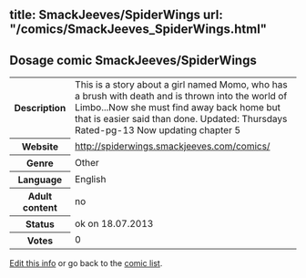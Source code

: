 title: SmackJeeves/SpiderWings
url: "/comics/SmackJeeves_SpiderWings.html"
---
Dosage comic SmackJeeves/SpiderWings
-----------------------------------------

<p id="msg"></p>
<script type="text/javascript">
if (window.location.search === '?edit_info_mail=sent_ok') {
  var elem = document.getElementById("msg");
  elem.innerHTML = 'Edited information sucessfully sent for review, which is usually done daily. Thanks!';
  elem.className = 'ok';
}
</script>
<table class="comicinfo">
<tr>
<th>Description</th><td>This is a story about a girl named Momo, who has a brush with death and is thrown into the world of Limbo...Now she must find away back home but that is easier said than done. Updated: Thursdays Rated-pg-13 Now updating chapter 5</td>
</tr>
<tr>
<th>Website</th><td><a href="http://spiderwings.smackjeeves.com/comics/">http://spiderwings.smackjeeves.com/comics/</a></td>
</tr>
<tr>
<th>Genre</th><td>Other</td>
</tr>
<tr>
<th>Language</th><td>English</td>
</tr>
<tr>
<th>Adult content</th><td>no</td>
</tr>
<tr>
<th>Status</th><td>ok on 18.07.2013</td>
</tr>
<tr>
<th>Votes</th><td>0</td>
</tr>
</table>

[Edit this info](SmackJeeves_SpiderWings_edit.html) or go back to the [comic list](../comic-index.html).
